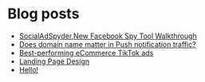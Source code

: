 # Blog posts
<!-- BLOG-POST-LIST:START -->
- [SocialAdSpyder,New Facebook Spy Tool Walkthrough](https://afflift.com/f/threads/socialadspyder-new-facebook-spy-tool-walkthrough.9990/)
- [Does domain name matter in Push notification traffic?](https://afflift.com/f/threads/does-domain-name-matter-in-push-notification-traffic.9998/)
- [Best-performing eCommerce TikTok ads](https://afflift.com/f/threads/best-performing-ecommerce-tiktok-ads.9347/)
- [Landing Page Design](https://afflift.com/f/threads/landing-page-design.9999/)
- [Hello!](https://afflift.com/f/threads/hello.9995/)
<!-- BLOG-POST-LIST:END -->
